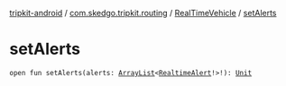 [tripkit-android](../../index.md) / [com.skedgo.tripkit.routing](../index.md) / [RealTimeVehicle](index.md) / [setAlerts](./set-alerts.md)

# setAlerts

`open fun setAlerts(alerts: `[`ArrayList`](https://docs.oracle.com/javase/7/docs/api/java/util/ArrayList.html)`<`[`RealtimeAlert`](../../com.skedgo.tripkit.common.model/-realtime-alert/index.md)`!>!): `[`Unit`](https://kotlinlang.org/api/latest/jvm/stdlib/kotlin/-unit/index.html)